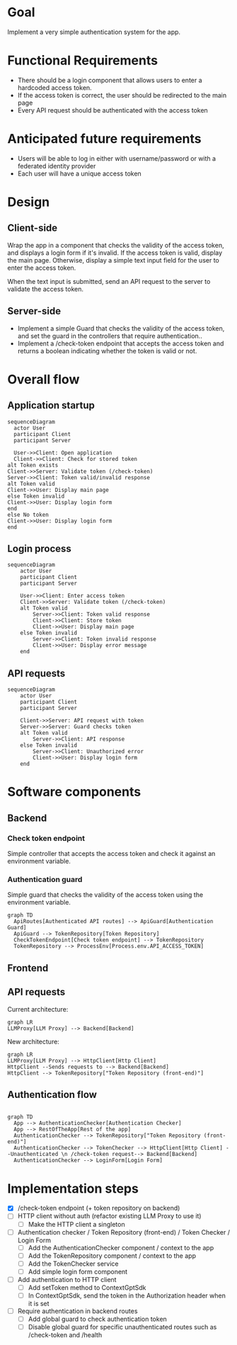 # Goal
Implement a very simple authentication system for the app.

# Functional Requirements

- There should be a login component that allows users to enter a hardcoded access token.
- If the access token is correct, the user should be redirected to the main page
- Every API request should be authenticated with the access token

# Anticipated future requirements

- Users will be able to log in either with username/password or with a federated identity provider
- Each user will have a unique access token

# Design

## Client-side

Wrap the app in a component that checks the validity of the access token, and displays a login form if it's invalid.
If the access token is valid, display the main page. Otherwise, display a simple text input field for the user to enter the access token.

When the text input is submitted, send an API request to the server to validate the access token.

## Server-side

- Implement a simple Guard that checks the validity of the access token, and set the guard in the controllers that require authentication..
- Implement a /check-token endpoint that accepts the access token and returns a boolean indicating whether the token is valid or not.

# Overall flow

## Application startup

```mermaid
sequenceDiagram
  actor User
  participant Client
  participant Server

  User->>Client: Open application
  Client->>Client: Check for stored token
alt Token exists
Client->>Server: Validate token (/check-token)
Server->>Client: Token valid/invalid response
alt Token valid
Client->>User: Display main page
else Token invalid
Client->>User: Display login form
end
else No token
Client->>User: Display login form
end
```

## Login process

```mermaid
sequenceDiagram
    actor User
    participant Client
    participant Server

    User->>Client: Enter access token
    Client->>Server: Validate token (/check-token)
    alt Token valid
        Server->>Client: Token valid response
        Client->>Client: Store token
        Client->>User: Display main page
    else Token invalid
        Server->>Client: Token invalid response
        Client->>User: Display error message
    end
```

## API requests

```mermaid
sequenceDiagram
    actor User
    participant Client
    participant Server

    Client->>Server: API request with token
    Server->>Server: Guard checks token
    alt Token valid
        Server->>Client: API response
    else Token invalid
        Server->>Client: Unauthorized error
        Client->>User: Display login form
    end
```

# Software components

## Backend

### Check token endpoint

Simple controller that accepts the access token and check it against an environment variable.

### Authentication guard

Simple guard that checks the validity of the access token using the environment variable.

```mermaid
graph TD
  ApiRoutes[Authenticated API routes] --> ApiGuard[Authentication Guard]
  ApiGuard --> TokenRepository[Token Repository]
  CheckTokenEndpoint[Check token endpoint] --> TokenRepository
  TokenRepository --> ProcessEnv[Process.env.API_ACCESS_TOKEN]
```

## Frontend

## API requests

Current architecture:

```mermaid
graph LR
LLMProxy[LLM Proxy] --> Backend[Backend]
```

New architecture:

```mermaid
graph LR
LLMProxy[LLM Proxy] --> HttpClient[Http Client]
HttpClient --Sends requests to --> Backend[Backend]
HttpClient --> TokenRepository["Token Repository (front-end)"]
```

## Authentication flow

```ts

```

```mermaid
graph TD
  App --> AuthenticationChecker[Authentication Checker]
  App --> RestOfTheApp[Rest of the app]
  AuthenticationChecker --> TokenRepository["Token Repository (front-end)"]
  AuthenticationChecker --> TokenChecker --> HttpClient[Http Client] --Unauthenticated \n /check-token request--> Backend[Backend]
  AuthenticationChecker --> LoginForm[Login Form]
```

# Implementation steps

- [X] /check-token endpoint (+ token repository on backend)
- [ ] HTTP client without auth (refactor existing LLM Proxy to use it)
  - [ ] Make the HTTP client a singleton
- [ ] Authentication checker / Token Repository (front-end) / Token Checker / Login Form
  - [ ] Add the AuthenticationChecker component / context to the app
  - [ ] Add the TokenRepository component / context to the app
  - [ ] Add the TokenChecker service
  - [ ] Add simple login form component
- [ ] Add authentication to HTTP client
  - [ ] Add setToken method to ContextGptSdk
  - [ ] In ContextGptSdk, send the token in the Authorization header when it is set
- [ ] Require authentication in backend routes
  - [ ] Add global guard to check authentication token
  - [ ] Disable global guard for specific unauthenticated routes such as /check-token and /health
